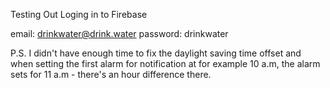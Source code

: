 Testing Out Loging in to Firebase

email: drinkwater@drink.water
password: drinkwater

P.S. I didn't have enough time to fix the daylight saving time offset and when setting the first alarm for notification at for example 10 a.m, the alarm sets for 11 a.m - there's an hour difference there.
